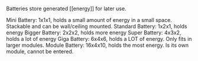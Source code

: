 Batteries store generated [[energy]] for later use.

Mini Battery: 1x1x1, holds a small amount of energy in a small space. Stackable and can be wall/ceiling mounted.
Standard Battery: 1x2x1, holds energy
Bigger Battery: 2x2x2, holds more energy
Super Battery: 4x3x2, holds a lot of energy
Giga Battery: 6x4x6, holds a LOT of energy. Only fits in larger modules.
Module Battery: 16x4x10, holds the most energy. Is its own module, cannot be entered.